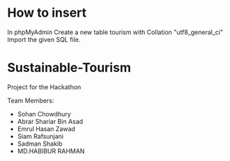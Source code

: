 # How to insert
  In phpMyAdmin
  Create a new table tourism with Collation "utf8_general_ci"   
  Import the given SQL file.
  
# Sustainable-Tourism
Project for the Hackathon

Team Members:

 - Sohan Chowdhury
 - Abrar Shariar Bin Asad
 - Emrul Hasan Zawad
 - Siam Rafsunjani
 - Sadman Shakib
 - MD.HABIBUR RAHMAN
